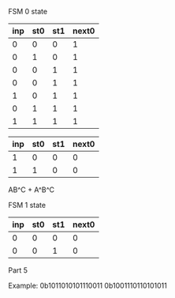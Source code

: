 FSM 0 state

| inp | st0 | st1 | next0 |
| --- | --- | --- | ----- |
| 0   | 0   | 0   | 1     |
| 0   | 1   | 0   | 1     |
| 0   | 0   | 1   | 1     |
| 0   | 0   | 1   | 1     |
| 1   | 0   | 1   | 1     |
| 0   | 1   | 1   | 1     |
| 1   | 1   | 1   | 1     |

| inp | st0 | st1 | next0 |
| --- | --- | --- | ----- |
| 1   | 0   | 0   | 0     |
| 1   | 1   | 0   | 0     |
AB\^C + A\^B\^C

FSM 1 state

| inp | st0 | st1 | next0 |
| --- | --- | --- | ----- |
| 0   | 0   | 0   | 0     |
| 0   | 0   | 1   | 0     |
Part 5

Example:
0b1011010101110011
0b1001110110101011